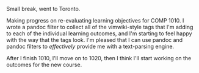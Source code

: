 Small break, went to Toronto.

Making progress on re-evaluating learning objectives for COMP 1010. I wrote a
pandoc filter to collect all of the vimwiki-style tags that I'm adding to each
of the individual learning outcomes, and I'm starting to feel happy with the way
that the tags look. I'm pleased that I can use pandoc and pandoc filters to
*effectively* provide me with a text-parsing engine.

After I finish 1010, I'll move on to 1020, then I think I'll start working on
the outcomes for the new course.
